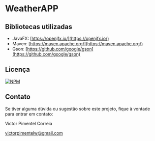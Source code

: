 # WeatherAPP



## Bibliotecas utilizadas

- JavaFX: [https://openjfx.io/](https://openjfx.io/)
- Maven: [https://maven.apache.org/](https://maven.apache.org/)
- Gson: [https://github.com/google/gson](https://github.com/google/gson)

## Licença

[![NPM](https://img.shields.io/npm/l/react)](https://github.com/ViictorP/WeatherAPP/blob/main/LICENSE)

## Contato

Se tiver alguma dúvida ou sugestão sobre este projeto, fique à vontade para entrar em contato:

Victor Pimentel Correia

victorpimentelw@gmail.com


